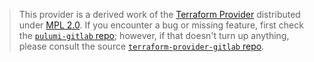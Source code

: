 > This provider is a derived work of the [Terraform Provider](https://github.com/terraform-providers/terraform-provider-gitlab)
> distributed under [MPL 2.0](https://www.mozilla.org/en-US/MPL/2.0/). If you encounter a bug or missing feature,
> first check the [`pulumi-gitlab` repo](/issues); however, if that doesn't turn up anything,
> please consult the source [`terraform-provider-gitlab` repo](https://github.com/terraform-providers/terraform-provider-gitlab/issues).
